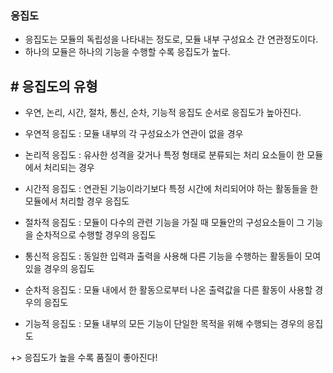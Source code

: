 ### 응집도
- 응집도는 모듈의 독립성을 나타내는 정도로, 모듈 내부 구성요소 간 연관정도이다.
- 하나의 모듈은 하나의 기능을 수행할 수록 응집도가 높다.

## # 응집도의 유형
- 우연, 논리, 시간, 절차, 통신, 순차, 기능적 응집도 순서로 응집도가 높아진다.

- 우연적 응집도 : 모듈 내부의 각 구성요소가 연관이 없을 경우
- 논리적 응집도 : 유사한 성격을 갖거나 특정 형태로 분류되는 처리 요소들이 한 모듈에서 처리되는 경우
- 시간적 응집도 : 연관된 기능이라기보다 특정 시간에 처리되어야 하는 활동들을 한 모듈에서 처리할 경우 응집도
- 절차적 응집도 : 모듈이 다수의 관련 기능을 가질 때 모듈안의 구성요소들이 그 기능을 순차적으로 수행할 경우의 응집도
- 통신적 응집도 : 동일한 입력과 출력을 사용해 다른 기능을 수행하는 활동들이 모여 있을 경우의 응집도
- 순차적 응집도 : 모듈 내에서 한 활동으로부터 나온 출력값을 다른 활동이 사용할 경우의 응집도
- 기능적 응집도 : 모듈 내부의 모든 기능이 단일한 목적을 위해 수행되는 경우의 응집도

+> 응집도가 높을 수록 품질이 좋아진다!